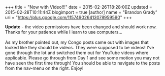 +++
title = "Now with Video!!!"
date = 2015-02-26T18:28:00Z
updated = 2015-02-28T10:11:44Z
blogimport = true 
[author]
	name = "Brandon Grady"
	uri = "https://plus.google.com/115749026413078959590"
+++

<b>Update</b> - the video permissions have been changed and should work now. Thanks for your patience while I learn to use computers...<br /><br />As my brother pointed out, my Congo posts came out with images that looked like they should be videos. They were supposed to be videos! I've gone through the lot and switched them out for YouTube videos where applicable. Please go through from Day 1 and see some motion you may not have seen the first time through! You should be able to navigate to the posts from the nav-menu on the right. Enjoy! 
